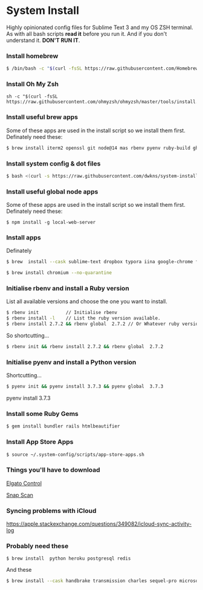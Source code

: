 # System Install
Highly opinionated config files for Sublime Text 3 and my OS ZSH terminal.
As with all bash scripts **read it** before you run it. And if you don't understand it. **DON'T RUN IT**.


### Install homebrew

````bash
$ /bin/bash -c "$(curl -fsSL https://raw.githubusercontent.com/Homebrew/install/HEAD/install.sh)"
````

### Install Oh My Zsh
```` 
sh -c "$(curl -fsSL https://raw.githubusercontent.com/ohmyzsh/ohmyzsh/master/tools/install.sh)"
```` 


### Install useful brew apps
Some of these apps are used in the install script so we install them first.
Definately need these:
````bash
$ brew install iterm2 openssl git node@14 mas rbenv pyenv ruby-build gh jq jo svn yarn netlify-cli coreutils
````

### Install system config & dot files

````bash
$ bash <(curl -s https://raw.githubusercontent.com/dwkns/system-install/master/install.sh)
````


### Install useful global node apps
Some of these apps are used in the install script so we install them first.
Definately need these:
```` 
$ npm install -g local-web-server 
````




### Install apps  
Definately 
````bash
$ brew  install --cask sublime-text dropbox typora iina google-chrome firefox-developer-edition firefox notion visual-studio-code 1Password slack soulver figma sketch grammarly postman font-fira-code
````
````bash
$ brew install chromium --no-quarantine
````

<!-- Loom? -->
<!-- sizzy google-drive-file-stream omnigraffle -->

### Initialise rbenv and install a Ruby version
List all available versions and choose the one you want to install.

````bash
$ rbenv init          // Initialise rbenv 
$ rbenv install -l    // List the ruby version available. 
$ rbenv install 2.7.2 && rbenv global  2.7.2 // Or Whatever ruby version you want
````
So shortcutting...
````bash
$ rbenv init && rbenv install 2.7.2 && rbenv global  2.7.2 
````

### Initialise pyenv and install a Python version
Shortcutting...
````bash
$ pyenv init && pyenv install 3.7.3 && pyenv global  3.7.3
````

pyenv install 3.7.3

### Install some Ruby Gems

````bash
$ gem install bundler rails htmlbeautifier 
````


### Install App Store Apps
```bash
$ source ~/.system-config/scripts/app-store-apps.sh
```

### Things you'll have to download
[Elgato Control](https://www.elgato.com/en/gaming/downloads)

[Snap Scan](http://scansnap.fujitsu.com/global/dl/mac-1100-s1300i.html)




### Syncing problems with iCloud
https://apple.stackexchange.com/questions/349082/icloud-sync-activity-log


### Probably need these
```` 
$ brew install  python heroku postgresql redis  
````
And these
````bash
$ brew install --cask handbrake transmission charles sequel-pro microsoft-office grammarly postbox loom
````



